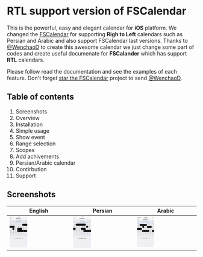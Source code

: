 
# RTL support version of FSCalendar

This is the powerful, easy and elegant calendar for **iOS** platform. We changed the [FSCalendar](https://github.com/WenchaoD/FSCalendar) for supporting **Righ to Left** calendars such as Persian and Arabic and also support FSCalendar last versions. Thanks to [@WenchaoD](https://github.com/WenchaoD) to create this awesome calendar we just change some part of codes and create useful documenate for **FSCalander** which has support **RTL** calendars.

Please follow read the documentation and see the examples of each feature. Don't forget [star the FSCalendar](https://github.com/WenchaoD/FSCalendar) project to send [@WenchaoD](https://github.com/WenchaoD).

## Table of contents

1. Screenshots
2. Overview
3. Installation
4. Simple usage
5. Show event
6. Range selection
7. Scopes
8. Add achivements
9. Persian/Arabic calendar
10. Contirbution
11. Support

## Screenshots
|English|Persian|Arabic|
|--|--|--|
| <img src="https://github.com/Husseinhj/FSCalendar/raw/master/docs/Screenshots/English/DIY-Example-en.png" width="30%"> | <img src="https://github.com/Husseinhj/FSCalendar/raw/master/docs/Screenshots/Persian/DIY-Example-fa.png" width="30%"> | <img src="https://github.com/Husseinhj/FSCalendar/raw/master/docs/Screenshots/Arabic/DIY-Example-ar.png" width="30%"> |
